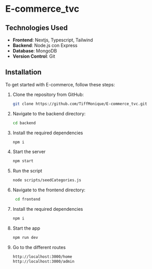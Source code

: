 # E-commerce_tvc

## Technologies Used

- **Frontend**: Nextjs, Typescript, Tailwind
- **Backend**:  Node.js con Express
- **Database**: MongoDB
- **Version Control**: Git

## Installation

To get started with E-commerce, follow these steps:

1. Clone the repository from GitHub:

   ```bash
   git clone https://github.com/TiffMonique/E-commerce_tvc.git
   ```

2. Navigate to the backend directory:
   ```bash
   cd backend
   ```
   
3. Install the required dependencies
    ```bash
    npm i
   ```

4. Start the server
    ```bash
    npm start
   ```
5. Run the script
   ```bash
   node scripts/seedCategories.js
   ```

6. Navigate to the frontend directory:
   ```bash
    cd frontend
    ```

7. Install the required dependencies
    ```bash
    npm i
   ```

8. Start the app
    ```bash
    npm run dev
   ```

9. Go to the different routes
    ```bash
    http://localhost:3000/home
    http://localhost:3000/admin
   ```

